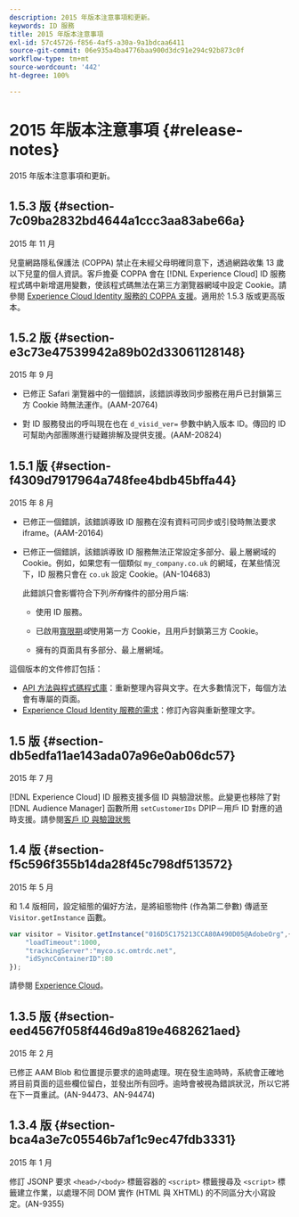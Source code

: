 ```yaml
---
description: 2015 年版本注意事項和更新。
keywords: ID 服務
title: 2015 年版本注意事項
exl-id: 57c45726-f856-4af5-a30a-9a1bdcaa6411
source-git-commit: 06e935a4ba4776baa900d3dc91e294c92b873c0f
workflow-type: tm+mt
source-wordcount: '442'
ht-degree: 100%

---
```


# 2015 年版本注意事項 {#release-notes}

2015 年版本注意事項和更新。

## 1.5.3 版 {#section-7c09ba2832bd4644a1ccc3aa83abe66a}

2015 年 11 月

兒童網路隱私保護法 (COPPA) 禁止在未經父母明確同意下，透過網路收集 13 歲以下兒童的個人資訊。客戶擔憂 COPPA 會在 [!DNL Experience Cloud] ID 服務程式碼中新增選用變數，使該程式碼無法在第三方瀏覽器網域中設定 Cookie。請參閱 [Experience Cloud Identity 服務的 COPPA 支援](../reference/coppa.md#concept-d7ddf81bebd74f129661fcec1ca19413)。適用於 1.5.3 版或更高版本。

## 1.5.2 版 {#section-e3c73e47539942a89b02d33061128148}

2015 年 9 月

* 已修正 Safari 瀏覽器中的一個錯誤，該錯誤導致同步服務在用戶已封鎖第三方 Cookie 時無法運作。(AAM-20764)

* 對 ID 服務發出的呼叫現在也在 `d_visid_ver=` 參數中納入版本 ID。傳回的 ID 可幫助內部團隊進行疑難排解及提供支援。(AAM-20824)


## 1.5.1 版 {#section-f4309d7917964a748fee4bdb45bffa44}

2015 年 8 月

* 已修正一個錯誤，該錯誤導致 ID 服務在沒有資料可同步或引發時無法要求 iframe。(AAM-20164)
* 已修正一個錯誤，該錯誤導致 ID 服務無法正常設定多部分、最上層網域的 Cookie。例如，如果您有一個類似 `my_company.co.uk` 的網域，在某些情況下，ID 服務只會在 `co.uk` 設定 Cookie。(AN-104683)

  此錯誤只會影響符合下列&#x200B;*所有*&#x200B;條件的部分用戶端:

   * 使用 ID 服務。
   * 已啟用[寬限期&#x200B;](../reference/analytics-reference/grace-period.md)*或*&#x200B;使用第一方 Cookie，且用戶封鎖第三方 Cookie。

   * 擁有的頁面具有多部分、最上層網域。

這個版本的文件修訂包括：

* [API 方法與程式碼程式庫](../library/library.md#concept-ff27497375644a898d47984aefb21c97)：重新整理內容與文字。在大多數情況下，每個方法會有專屬的頁面。
* [Experience Cloud Identity 服務的需求](../reference/requirements.md)：修訂內容與重新整理文字。

## 1.5 版 {#section-db5edfa11ae143ada07a96e0ab06dc57}

2015 年 7 月

[!DNL Experience Cloud] ID 服務支援多個 ID 與驗證狀態。此變更也移除了對 [!DNL Audience Manager] 函數所用 `setCustomerIDs` DPIP－用戶 ID 對應的過時支援。請參閱[客戶 ID 與驗證狀態](../reference/authenticated-state.md)

## 1.4 版 {#section-f5c596f355b14da28f45c798df513572}

2015 年 5 月

和 1.4 版相同，設定組態的偏好方法，是將組態物件 (作為第二參數) 傳遞至 `Visitor.getInstance` 函數。

```js
var visitor = Visitor.getInstance("016D5C175213CCA80A490D05@AdobeOrg",{ 
    "loadTimeout":1000, 
    "trackingServer":"myco.sc.omtrdc.net", 
    "idSyncContainerID":80 
});
```

請參閱 [Experience Cloud](../implementation-guides/setup-analytics.md#concept-9ebbea85cb844a15b557be572cd142fd)。

## 1.3.5 版 {#section-eed4567f058f446d9a819e4682621aed}

2015 年 2 月

已修正 AAM Blob 和位置提示要求的逾時處理。現在發生逾時時，系統會正確地將目前頁面的這些欄位留白，並發出所有回呼。逾時會被視為錯誤狀況，所以它將在下一頁重試。(AN-94473、AN-94474)

## 1.3.4 版 {#section-bca4a3e7c05546b7af1c9ec47fdb3331}

2015 年 1 月

修訂 JSONP 要求 `<head>/<body>` 標籤容器的 `<script>` 標籤搜尋及 `<script>` 標籤建立作業，以處理不同 DOM 實作 (HTML 與 XHTML) 的不同區分大小寫設定。(AN-9355)
